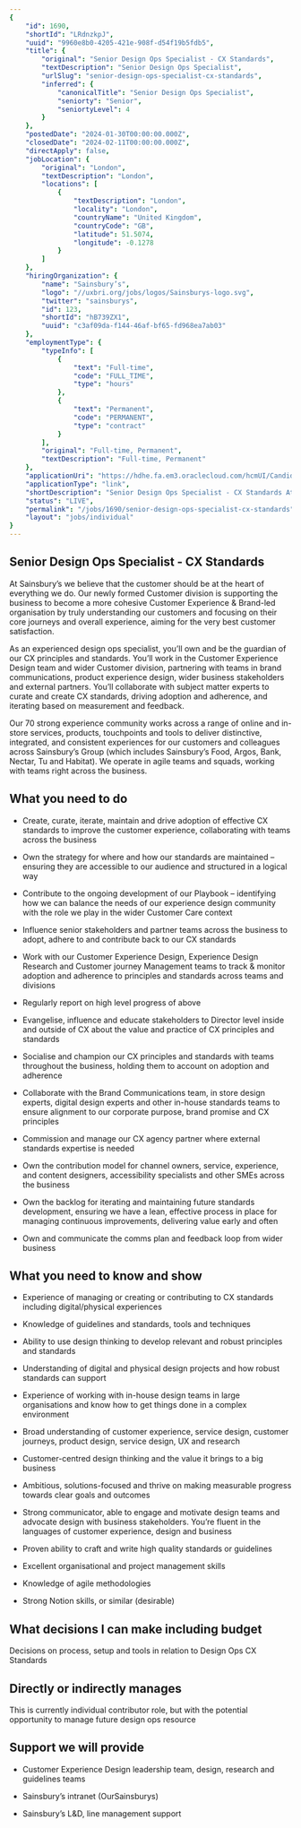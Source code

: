 ```yaml
---
{
	"id": 1690,
	"shortId": "LRdnzkpJ",
	"uuid": "9960e8b0-4205-421e-908f-d54f19b5fdb5",
	"title": {
		"original": "Senior Design Ops Specialist - CX Standards",
		"textDescription": "Senior Design Ops Specialist",
		"urlSlug": "senior-design-ops-specialist-cx-standards",
		"inferred": {
			"canonicalTitle": "Senior Design Ops Specialist",
			"seniorty": "Senior",
			"seniortyLevel": 4
		}
	},
	"postedDate": "2024-01-30T00:00:00.000Z",
	"closedDate": "2024-02-11T00:00:00.000Z",
	"directApply": false,
	"jobLocation": {
		"original": "London",
		"textDescription": "London",
		"locations": [
			{
				"textDescription": "London",
				"locality": "London",
				"countryName": "United Kingdom",
				"countryCode": "GB",
				"latitude": 51.5074,
				"longitude": -0.1278
			}
		]
	},
	"hiringOrganization": {
		"name": "Sainsbury’s",
		"logo": "//uxbri.org/jobs/logos/Sainsburys-logo.svg",
		"twitter": "sainsburys",
		"id": 123,
		"shortId": "hB739ZX1",
		"uuid": "c3af09da-f144-46af-bf65-fd968ea7ab03"
	},
	"employmentType": {
		"typeInfo": [
			{
				"text": "Full-time",
				"code": "FULL_TIME",
				"type": "hours"
			},
			{
				"text": "Permanent",
				"code": "PERMANENT",
				"type": "contract"
			}
		],
		"original": "Full-time, Permanent",
		"textDescription": "Full-time, Permanent"
	},
	"applicationUri": "https://hdhe.fa.em3.oraclecloud.com/hcmUI/CandidateExperience/en/sites/CX/job/218764/apply/email",
	"applicationType": "link",
	"shortDescription": "Senior Design Ops Specialist - CX Standards At Sainsbury’s’ we believe that the customer should be at the heart of everything we do. Our newly formed Customer division is supporting the business to",
	"status": "LIVE",
	"permalink": "/jobs/1690/senior-design-ops-specialist-cx-standards",
	"layout": "jobs/individual"
}
---
```

<h2>Senior Design Ops Specialist - CX Standards</h2><p>At Sainsbury’s we believe that the customer should be at the heart of everything we do. Our newly formed Customer division is supporting the business to become a more cohesive Customer Experience &amp; Brand-led organisation by truly understanding our customers and focusing on their core journeys and overall experience, aiming for the very best customer satisfaction.</p><p>As an experienced design ops specialist, you’ll own and be the guardian of our CX principles and standards. You’ll work in the Customer Experience Design team and wider Customer division, partnering with teams in brand communications, product experience design, wider business stakeholders and external partners. You’ll collaborate with subject matter experts to curate and create CX standards, driving adoption and adherence, and iterating based on measurement and feedback.</p><p>Our 70 strong experience community works across a range of online and in-store services, products, touchpoints and tools to deliver distinctive, integrated, and consistent experiences for our customers and colleagues across Sainsbury’s Group (which includes Sainsbury’s Food, Argos, Bank, Nectar, Tu and Habitat). We operate in agile teams and squads, working with teams right across the business.</p><h2>What you need to do</h2><ul><li><p>Create, curate, iterate, maintain and drive adoption of effective CX standards to improve the customer experience, collaborating with teams across the business</p></li><li><p>Own the strategy for where and how our standards are maintained – ensuring they are accessible to our audience and structured in a logical way</p></li><li><p>Contribute to the ongoing development of our Playbook – identifying how we can balance the needs of our experience design community with the role we play in the wider Customer Care context</p></li><li><p>Influence senior stakeholders and partner teams across the business to adopt, adhere to and contribute back to our CX standards</p></li><li><p>Work with our Customer Experience Design, Experience Design Research and Customer journey Management teams to track &amp; monitor adoption and adherence to principles and standards across teams and divisions</p></li><li><p>Regularly report on high level progress of above</p></li><li><p>Evangelise, influence and educate stakeholders to Director level inside and outside of CX about the value and practice of CX principles and standards</p></li><li><p>Socialise and champion our CX principles and standards with teams throughout the business, holding them to account on adoption and adherence</p></li><li><p>Collaborate with the Brand Communications team, in store design experts, digital design experts and other in-house standards teams to ensure alignment to our corporate purpose, brand promise and CX principles</p></li><li><p>Commission and manage our CX agency partner where external standards expertise is needed</p></li><li><p>Own the contribution model for channel owners, service, experience, and content designers, accessibility specialists and other SMEs across the business</p></li><li><p>Own the backlog for iterating and maintaining future standards development, ensuring we have a lean, effective process in place for managing continuous improvements, delivering value early and often</p></li><li><p>Own and communicate the comms plan and feedback loop from wider business</p></li></ul><h2>What you need to know and show</h2><ul><li><p>Experience of managing or creating or contributing to CX standards including digital/physical experiences</p></li><li><p>Knowledge of guidelines and standards, tools and techniques</p></li><li><p>Ability to use design thinking to develop relevant and robust principles and standards</p></li><li><p>Understanding of digital and physical design projects and how robust standards can support</p></li><li><p>Experience of working with in-house design teams in large organisations and know how to get things done in a complex environment</p></li><li><p>Broad understanding of customer experience, service design, customer journeys, product design, service design, UX and research</p></li><li><p>Customer-centred design thinking and the value it brings to a big business</p></li><li><p>Ambitious, solutions-focused and thrive on making measurable progress towards clear goals and outcomes</p></li><li><p>Strong communicator, able to engage and motivate design teams and advocate design with business stakeholders. You’re fluent in the languages of customer experience, design and business</p></li><li><p>Proven ability to craft and write high quality standards or guidelines</p></li><li><p>Excellent organisational and project management skills</p></li><li><p>Knowledge of agile methodologies</p></li><li><p>Strong Notion skills, or similar (desirable)</p></li></ul><h2>What decisions I can make including budget</h2><p>Decisions on process, setup and tools in relation to Design Ops CX Standards</p><h2>Directly or indirectly manages</h2><p>This is currently individual contributor role, but with the potential opportunity to manage future design ops resource</p><h2>Support we will provide</h2><ul><li><p>Customer Experience Design leadership team, design, research and guidelines teams</p></li><li><p>Sainsbury’s intranet (OurSainsburys)</p></li><li><p>Sainsbury’s L&amp;D, line management support</p></li></ul>
